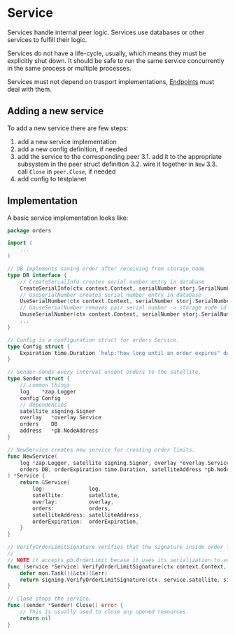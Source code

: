 # Service

Services handle internal peer logic. Services use databases or other services to fulfill their logic.

Services do not have a life-cycle, usually, which means they must be explicitly shut down. It should be safe to run the same service concurrently in the same process or multiple processes.

Services must not depend on trasport implementations, [Endpoints](Endpoint.md) must deal with them.

## Adding a new service

To add a new service there are few steps:

1. add a new service implementation
2. add a new config definition, if needed
3. add the service to the corresponding peer
3.1. add it to the appropriate subsystem in the peer struct definition
3.2. wire it together in `New`
3.3. call `Close` in `peer.Close`, if needed
4. add config to testplanet

## Implementation

A basic service implementation looks like:

```go
package orders

import (
    ...
)

// DB implements saving order after receiving from storage node
type DB interface {
	// CreateSerialInfo creates serial number entry in database
	CreateSerialInfo(ctx context.Context, serialNumber storj.SerialNumber, bucketID []byte, limitExpiration time.Time) error
	// UseSerialNumber creates serial number entry in database
	UseSerialNumber(ctx context.Context, serialNumber storj.SerialNumber, storageNodeID storj.NodeID) ([]byte, error)
	// UnuseSerialNumber removes pair serial number -> storage node id from database
	UnuseSerialNumber(ctx context.Context, serialNumber storj.SerialNumber, storageNodeID storj.NodeID) error
	...
}

// Config is a configuration struct for orders Service.
type Config struct {
	Expiration time.Duration `help:"how long until an order expires" default:"168h"` // 7 days
}

// Sender sends every interval unsent orders to the satellite.
type Sender struct {
	// common things
	log    *zap.Logger
	config Config
	// dependencies
	satellite signing.Signer
	overlay   *overlay.Service
	orders    DB
	address   *pb.NodeAddress
}

// NewService creates new service for creating order limits.
func NewService(
	log *zap.Logger, satellite signing.Signer, overlay *overlay.Service,
	orders DB, orderExpiration time.Duration, satelliteAddress *pb.NodeAddress,
) *Service {
	return &Service{
		log:              log,
		satellite:        satellite,
		overlay:          overlay,
		orders:           orders,
		satelliteAddress: satelliteAddress,
		orderExpiration:  orderExpiration,
	}
}

// VerifyOrderLimitSignature verifies that the signature inside order limit belongs to the satellite.
//
// NOTE it accepts pb.OrderLimit becase it uses its serialization to verify the signature.
func (service *Service) VerifyOrderLimitSignature(ctx context.Context, signed *pb.OrderLimit) (err error) {
	defer mon.Task()(&ctx)(&err)
	return signing.VerifyOrderLimitSignature(ctx, service.satellite, signed)
}

// Close stops the service.
func (sender *Sender) Close() error {
	// This is usually used to close any opened resources.
	return nil
}
```
